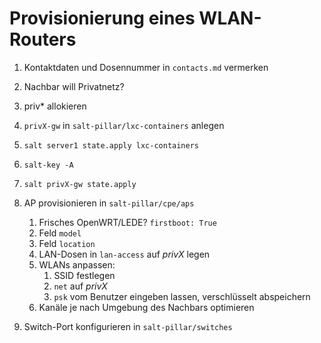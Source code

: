 # Provisionierung eines WLAN-Routers

1.  Kontaktdaten und Dosennummer in `contacts.md` vermerken
2.  Nachbar will Privatnetz?
   
   1. priv* allokieren
   2. `privX-gw` in `salt-pillar/lxc-containers` anlegen
   3. `salt server1 state.apply lxc-containers`
   4. `salt-key -A`
   5. `salt privX-gw state.apply`
   
3.  AP provisionieren in `salt-pillar/cpe/aps`
    
    1. Frisches OpenWRT/LEDE? `firstboot: True`
    2. Feld `model`
    3. Feld `location`
    4. LAN-Dosen in `lan-access` auf *privX* legen
    5. WLANs anpassen:
        1. SSID festlegen
        2. `net` auf *privX*
        3. `psk` vom Benutzer eingeben lassen, verschlüsselt
           abspeichern
    6. Kanäle je nach Umgebung des Nachbars optimieren
    
4.  Switch-Port konfigurieren in `salt-pillar/switches`
